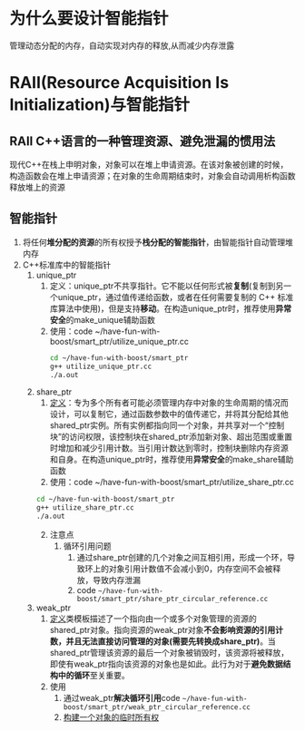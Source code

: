 # 为什么要设计智能指针  
  管理动态分配的内存，自动实现对内存的释放,从而减少内存泄露
# RAII(Resource Acquisition Is Initialization)与智能指针
## RAII C++语言的一种管理资源、避免泄漏的惯用法
现代C++在栈上申明对象，对象可以在堆上申请资源。在该对象被创建的时候，构造函数会在堆上申请资源；在对象的生命周期结束时，对象会自动调用析构函数释放堆上的资源
## 智能指针
1. 将任何**堆分配的资源**的所有权授予**栈分配的智能指针**，由智能指针自动管理堆内存
2. C++标准库中的智能指针
   1. unique_ptr 
      1. 定义：unique_ptr不共享指针。它不能以任何形式被**复制**(复制到另一个unique_ptr，通过值传递给函数，或者在任何需要复制的 C++ 标准库算法中使用)，但是支持**移动**。在构造unique_ptr时，推荐使用**异常安全**的make_unique辅助函数
      2. 使用：code ~/have-fun-with-boost/smart_ptr/utilize_unique_ptr.cc
          ```bash
          cd ~/have-fun-with-boost/smart_ptr
          g++ utilize_unique_ptr.cc
          ./a.out
          ```
   2. share_ptr
      1. [定义](https://docs.microsoft.com/en-us/cpp/cpp/how-to-create-and-use-shared-ptr-instances?view=msvc-170)：专为多个所有者可能必须管理内存中对象的生命周期的情况而设计，可以复制它，通过函数参数中的值传递它，并将其分配给其他shared_ptr实例。所有实例都指向同一个对象，并共享对一个“控制块”的访问权限，该控制块在shared_ptr添加新对象、超出范围或重置时增加和减少引用计数。当引用计数达到零时，控制块删除内存资源和自身。在构造unique_ptr时，推荐使用**异常安全**的make_share辅助函数
      2. 使用：code ~/have-fun-with-boost/smart_ptr/utilize_share_ptr.cc
       ```bash
       cd ~/have-fun-with-boost/smart_ptr
       g++ utilize_share_ptr.cc
       ./a.out
       ```
      2. 注意点
         1. 循环引用问题
            1. 通过share_ptr创建的几个对象之间互相引用，形成一个环，导致环上的对象引用计数值不会减小到0，内存空间不会被释放，导致内存泄漏
            2. code  `~/have-fun-with-boost/smart_ptr/share_ptr_circular_reference.cc`
   3. weak_ptr
      1. [定义](https://docs.microsoft.com/en-us/cpp/standard-library/weak-ptr-class?view=msvc-170#lock)类模板描述了一个指向由一个或多个对象管理的资源的shared_ptr对象。指向资源的weak_ptr对象**不会影响资源的引用计数，并且无法直接访问管理的对象(需要先转换成share_ptr)**。当shared_ptr管理该资源的最后一个对象被销毁时，该资源将被释放，即使有weak_ptr指向该资源的对象也是如此。此行为对于**避免数据结构中的循环**至关重要。
      2. 使用
         1. 通过weak_ptr**解决循环引用**code `~/have-fun-with-boost/smart_ptr/weak_ptr_circular_reference.cc`
         2. [构建一个对象的临时所有权](https://en.cppreference.com/w/cpp/memory/weak_ptr/lock)